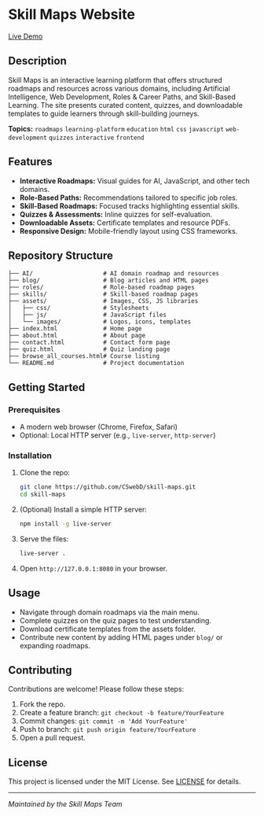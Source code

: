 # Skill Maps Website


[Live Demo](https://skill-maps.com/)

## Description

Skill Maps is an interactive learning platform that offers structured roadmaps and resources across various domains, including Artificial Intelligence, Web Development, Roles & Career Paths, and Skill-Based Learning. The site presents curated content, quizzes, and downloadable templates to guide learners through skill-building journeys.

**Topics:** `roadmaps` `learning-platform` `education` `html` `css` `javascript` `web-development` `quizzes` `interactive` `frontend`

## Features

* **Interactive Roadmaps:** Visual guides for AI, JavaScript, and other tech domains.
* **Role-Based Paths:** Recommendations tailored to specific job roles.
* **Skill-Based Roadmaps:** Focused tracks highlighting essential skills.
* **Quizzes & Assessments:** Inline quizzes for self-evaluation.
* **Downloadable Assets:** Certificate templates and resource PDFs.
* **Responsive Design:** Mobile-friendly layout using CSS frameworks.

## Repository Structure

```plaintext
├── AI/                    # AI domain roadmap and resources
├── blog/                  # Blog articles and HTML pages
├── roles/                 # Role-based roadmap pages
├── skills/                # Skill-based roadmap pages
├── assets/                # Images, CSS, JS libraries
│   ├── css/               # Stylesheets
│   ├── js/                # JavaScript files
│   └── images/            # Logos, icons, templates
├── index.html             # Home page
├── about.html             # About page
├── contact.html           # Contact form page
├── quiz.html              # Quiz landing page
├── browse_all_courses.html# Course listing
└── README.md              # Project documentation
```

## Getting Started

### Prerequisites

* A modern web browser (Chrome, Firefox, Safari)
* Optional: Local HTTP server (e.g., `live-server`, `http-server`)

### Installation

1. Clone the repo:

   ```bash
   git clone https://github.com/CSwebD/skill-maps.git
   cd skill-maps
   ```
2. (Optional) Install a simple HTTP server:

   ```bash
   npm install -g live-server
   ```
3. Serve the files:

   ```bash
   live-server .
   ```
4. Open `http://127.0.0.1:8080` in your browser.

## Usage

* Navigate through domain roadmaps via the main menu.
* Complete quizzes on the quiz pages to test understanding.
* Download certificate templates from the assets folder.
* Contribute new content by adding HTML pages under `blog/` or expanding roadmaps.

## Contributing

Contributions are welcome! Please follow these steps:

1. Fork the repo.
2. Create a feature branch: `git checkout -b feature/YourFeature`
3. Commit changes: `git commit -m 'Add YourFeature'`
4. Push to branch: `git push origin feature/YourFeature`
5. Open a pull request.

## License

This project is licensed under the MIT License. See [LICENSE](/LICENSE) for details.

---

*Maintained by the Skill Maps Team*
